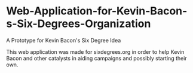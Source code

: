 # Web-Application-for-Kevin-Bacon-s-Six-Degrees-Organization
A Prototype for Kevin Bacon's Six Degree Idea

This web application was made for sixdegrees.org in order to help Kevin Bacon and other catalysts in aiding campaigns and possibly starting their own.
